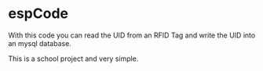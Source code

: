 # espCode
With this code you can read the UID from an RFID Tag and write the UID into an mysql database.

This is a school project and very simple.
